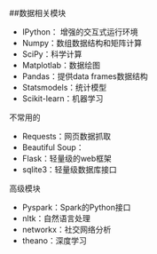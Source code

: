 ##数据相关模块
* IPython： 增强的交互式运行环境
* Numpy：数组数据结构和矩阵计算
* SciPy：科学计算
* Matplotlab：数据绘图
* Pandas：提供data frames数据结构
* Statsmodels：统计模型
* Scikit-learn：机器学习

不常用的

* Requests：网页数据抓取
* Beautiful Soup：
* Flask：轻量级的web框架
* sqlite3：轻量级数据库接口

高级模块

* Pyspark：Spark的Python接口
* nltk：自然语言处理
* networkx：社交网络分析
* theano：深度学习
